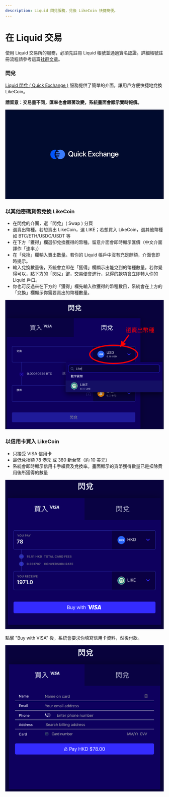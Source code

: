 ```yaml
---
description: Liquid 閃兌服務，兌換 LikeCoin 快捷簡便。
---
```


# 在 Liquid 交易

使用 Liquid 交易所的服務，必須先註冊 Liquid 帳號並通過實名認證。詳細帳號註冊流程請參考這篇[社群文章](https://xrine.com/how-to-turn-likecoin-into-ntd-liquid-verification/)。

### 閃兌

[Liquid 閃兌 \( Quick Exchange \)](https://app.liquid.com/quick-exchange) 服務提供了簡單的介面，讓用戶方便快捷地兌換 LikeCoin。

**請留意：交易量不同，匯率也會跟著改變，系統畫面會顯示實時報價。**

![Liquid Quick Exchange](../../.gitbook/assets/image%20%2874%29.png)

### 以其他密碼貨幣兌換 LikeCoin

* 在閃兌的介面，選「閃兌」\( Swap \) 分頁
* 選賣出幣種。若想賣出 LikeCoin，選 LIKE；若想買入 LikeCoin，選其他幣種如 BTC/ETH/USDC/USDT 等
* 在下方「獲得」欄選卻兌換獲得的幣種。留意介面會即時顯示匯價（中文介面譯作「速率」）
* 在「兌換」欄輸入賣出數量。若你的 Liquid 帳戶中沒有充足餘額，介面會即時提示。
* 輸入兌換數量後，系統會立即在「獲得」欄顯示出能兌到的幣種數量。若你覺得可以，點下方的「閃兌」鍵，交易便會進行，兌得的款項會立即轉入你的 Liquid 戶口。
* 你也可反過來在下方的「獲得」欄先輸入欲獲得的幣種數目，系統會在上方的「兌換」欄顯示你需要賣出的幣種數量。

![](../../.gitbook/assets/image%20%2870%29.png)

### 以信用卡買入 LikeCoin

* 只接受 VISA 信用卡
* 最低兌換額 78 港元 或 380 新台幣（約 10 美元）
* 系統會即時顯示信用卡手續費及兌換率。畫面顯示的貨幣獲得數量已是扣除費用後所獲得的數量

![](../../.gitbook/assets/image%20%2873%29.png)

點擊 "Buy with VISA" 後，系統會要求你填寫信用卡資料，然後付款。

![](../../.gitbook/assets/image%20%2871%29.png)

